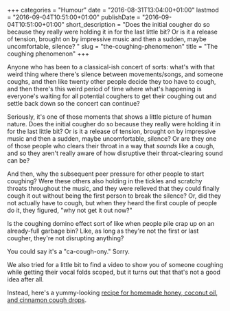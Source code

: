 +++
categories = "Humour"
date = "2016-08-31T13:04:00+01:00"
lastmod = "2016-09-04T10:51:00+01:00"
publishDate = "2016-09-04T10:51:00+01:00"
short_description = "Does the initial cougher do so because they really were holding it in for the last little bit? Or is it a release of tension, brought on by impressive music and then a sudden, maybe uncomfortable, silence? "
slug = "the-coughing-phenomenon"
title = "The coughing phenomenon"
+++

Anyone who has been to a classical-ish concert of sorts: what's with that weird thing where there's silence between movements/songs, and someone coughs, and then like twenty other people decide they too have to cough, and then there's this weird period of time where what's happening is everyone's waiting for all potential coughers to get their coughing out and settle back down so the concert can continue?

Seriously, it's one of those moments that shows a little picture of human nature. Does the initial cougher do so because they really were holding it in for the last little bit? Or is it a release of tension, brought on by impressive music and then a sudden, maybe uncomfortable, silence? Or are they one of those people who clears their throat in a way that *sounds* like a cough, and so they aren't really aware of how disruptive their throat-clearing sound can be?

And then, why the subsequent peer pressure for other people to start coughing? Were these others also holding in the tickles and scratchy throats throughout the music, and they were relieved that they could finally cough it out without being the first person to break the silence? Or, did they not actually have to cough, but when they heard the first couple of people do it, they figured, "why not get it out now?" 

Is the coughing domino effect sort of like when people pile crap up on an already-full garbage bin? Like, as long as they're not the first or last cougher, they're not disrupting anything?

You could say it's a "ca-cough-ony." Sorry.

We also tried for a little bit to find a video to show you of someone coughing while getting their vocal folds scoped, but it turns out that that's not a good idea after all.

Instead, here's a yummy-looking [recipe for homemade honey, coconut oil, and cinnamon cough drops](http://thecoconutmama.com/homemade-cough-drops/).
